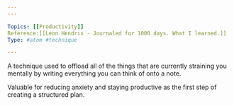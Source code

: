 ```yaml
---
---

Topics: [[Productivity]]  
Reference:[[Leon Hendrix - Journaled for 1000 days. What I learned.]] | [[Getting Things Done]]  
Type: #atom #technique  

---
```


A technique used to offload all of the things that are currently straining you mentally by writing everything you can think of onto a note.

Valuable for reducing anxiety and staying productive as the first step of creating a structured plan.